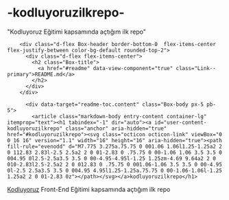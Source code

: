 # -kodluyoruzilkrepo-
"Kodluyoruz Eğitimi kapsamında açtığım ilk repo"
<div id="readme" class="Box md js-code-block-container js-code-nav-container js-tagsearch-file Box--responsive" data-tagsearch-path="README.md" data-tagsearch-lang="Markdown">

        <div class="d-flex Box-header border-bottom-0  flex-items-center flex-justify-between color-bg-default rounded-top-2">
          <div class="d-flex flex-items-center">
            <h2 class="Box-title">
              <a href="#readme" data-view-component="true" class="Link--primary">README.md</a>
            </h2>
          </div>
        </div>

          <div data-target="readme-toc.content" class="Box-body px-5 pb-5">
            <article class="markdown-body entry-content container-lg" itemprop="text"><h1 tabindex="-1" dir="auto"><a id="user-content-kodluyoruzilkrepo" class="anchor" aria-hidden="true" href="#kodluyoruzilkrepo"><svg class="octicon octicon-link" viewBox="0 0 16 16" version="1.1" width="16" height="16" aria-hidden="true"><path fill-rule="evenodd" d="M7.775 3.275a.75.75 0 001.06 1.06l1.25-1.25a2 2 0 112.83 2.83l-2.5 2.5a2 2 0 01-2.83 0 .75.75 0 00-1.06 1.06 3.5 3.5 0 004.95 0l2.5-2.5a3.5 3.5 0 00-4.95-4.95l-1.25 1.25zm-4.69 9.64a2 2 0 010-2.83l2.5-2.5a2 2 0 012.83 0 .75.75 0 001.06-1.06 3.5 3.5 0 00-4.95 0l-2.5 2.5a3.5 3.5 0 004.95 4.95l1.25-1.25a.75.75 0 00-1.06-1.06l-1.25 1.25a2 2 0 01-2.83 0z"></path></svg></a>kodluyoruzilkrepo</h1>
<p dir="auto"><a href="https://kodluyoruz.org/" rel="nofollow">Kodluyoruz</a> Front-End Eğitimi kapsamında açtığım ilk repo</p>
<p dir="auto"><a target="_blank" rel="noopener noreferrer nofollow" href="https://camo.githubusercontent.com/f1d44e76b7e1709a98263e75c23968daaf4375b1ad6e6c4d1d4c289c29361a68/68747470733a2f2f6b6f646c75796f72757a2e6f72672f77702d636f6e74656e742f75706c6f6164732f323032322f30352f6b6f646c75796f72757a5f79617461795f736c6f67616e2d3438307835362e706e67"><img src="https://camo.githubusercontent.com/f1d44e76b7e1709a98263e75c23968daaf4375b1ad6e6c4d1d4c289c29361a68/68747470733a2f2f6b6f646c75796f72757a2e6f72672f77702d636f6e74656e742f75706c6f6164732f323032322f30352f6b6f646c75796f72757a5f79617461795f736c6f67616e2d3438307835362e706e67" alt="" data-canonical-src="https://kodluyoruz.org/wp-content/uploads/2022/05/kodluyoruz_yatay_slogan-480x56.png" style="max-width: 100%;"></a></p>
</article>
          </div>
      </div>